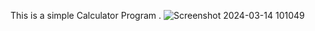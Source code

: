 This is a simple Calculator Program .
![Screenshot 2024-03-14 101049](https://github.com/JnD001/Calculator/assets/140713958/62c15670-59da-4c8a-b881-550bb1a36532)
